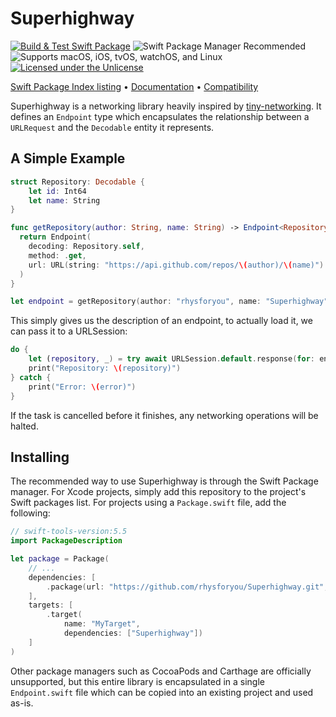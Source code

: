 # Superhighway

[![Build & Test Swift Package](https://github.com/rhysforyou/Superhighway/actions/workflows/swift-package.yml/badge.svg?branch=main)](https://github.com/rhysforyou/Superhighway/actions/workflows/swift-package.yml)
![Swift Package Manager Recommended](https://img.shields.io/badge/SPM-recommended-blue?style=flat-square)
![Supports macOS, iOS, tvOS, watchOS, and Linux](https://img.shields.io/badge/platform-macOS%20|%20iOS%20|%20tvOS%20|%20watchOS%20|%20Linux-blue?style=flat-square)
[![Licensed under the Unlicense](https://img.shields.io/github/license/rhysforyou/Superhighway?color=blue&style=flat-square)](LICENSE)

[Swift Package Index listing](https://swiftpackageindex.com/rhysforyou/Superhighway) • [Documentation](https://swiftpackageindex.com/rhysforyou/Superhighway/main/documentation/superhighway) • [Compatibility](https://swiftpackageindex.com/rhysforyou/Superhighway/builds)

Superhighway is a networking library heavily inspired by [tiny-networking](https://github.com/objcio/tiny-networking). It defines an `Endpoint` type which encapsulates the relationship between a `URLRequest` and the `Decodable` entity it represents.

## A Simple Example

```swift
struct Repository: Decodable {
    let id: Int64
    let name: String
}

func getRepository(author: String, name: String) -> Endpoint<Repository> {
  return Endpoint(
    decoding: Repository.self,
    method: .get,
    url: URL(string: "https://api.github.com/repos/\(author)/\(name)")!
  )
}

let endpoint = getRepository(author: "rhysforyou", name: "Superhighway")
```

This simply gives us the description of an endpoint, to actually load it, we can pass it to a URLSession:

```swift
do {
    let (repository, _) = try await URLSession.default.response(for: endpoint)
    print("Repository: \(repository)")
} catch {
    print("Error: \(error)")
}
```

If the task is cancelled before it finishes, any networking operations will be halted.

## Installing

The recommended way to use Superhighway is through the Swift Package manager. For Xcode projects, simply add this repository to the project's Swift packages list. For projects using a `Package.swift` file, add the following:

```swift
// swift-tools-version:5.5
import PackageDescription

let package = Package(
    // ...
    dependencies: [
        .package(url: "https://github.com/rhysforyou/Superhighway.git", "0.5.0"..<"0.6.0")
    ],
    targets: [
        .target(
            name: "MyTarget",
            dependencies: ["Superhighway"])
    ]
)
```

Other package managers such as CocoaPods and Carthage are officially unsupported, but this entire library is encapsulated in a single `Endpoint.swift` file which can be copied into an existing project and used as-is.
